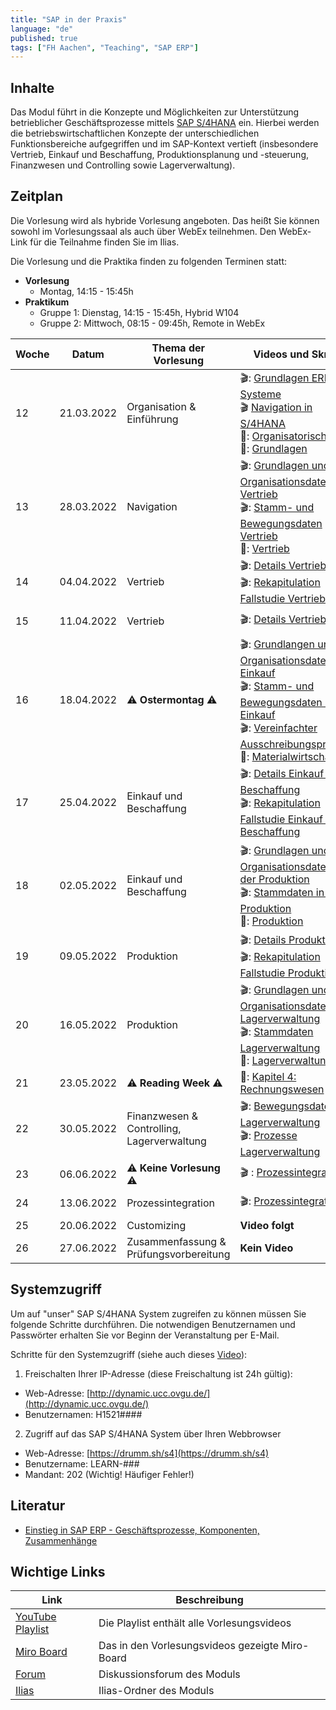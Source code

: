 ```yaml
---
title: "SAP in der Praxis"
language: "de"
published: true
tags: ["FH Aachen", "Teaching", "SAP ERP"]
---
```


## Inhalte

Das Modul führt in die Konzepte und Möglichkeiten zur Unterstützung
betrieblicher Geschäftsprozesse mittels
[SAP S/4HANA](https://www.sap.com/products/s4hana-erp.html) ein.
Hierbei werden die betriebswirtschaftlichen Konzepte der unterschiedlichen
Funktionsbereiche aufgegriffen und im SAP-Kontext vertieft
(insbesondere Vertrieb, Einkauf und Beschaffung,
Produktionsplanung und -steuerung, Finanzwesen und Controlling sowie Lagerverwaltung).

## Zeitplan

Die Vorlesung
wird als hybride Vorlesung angeboten. Das heißt Sie können sowohl im
Vorlesungssaal als auch über WebEx teilnehmen. Den WebEx-
Link für die Teilnahme finden Sie im Ilias.

Die Vorlesung und die Praktika finden zu folgenden Terminen statt:

- **Vorlesung**
  - Montag, 14:15 - 15:45h
- **Praktikum**
  - Gruppe 1: Dienstag, 14:15 - 15:45h, Hybrid W104
  - Gruppe 2: Mittwoch, 08:15 - 09:45h, Remote in WebEx

| Woche | Datum      | Thema der Vorlesung                        | Videos und Skript                                                                                                                                                                                                                                                                                                    | Praktikumsaufgabe                                                                                                                                                                                                                                                          |
| ----- | ---------- | ------------------------------------------ | -------------------------------------------------------------------------------------------------------------------------------------------------------------------------------------------------------------------------------------------------------------------------------------------------------------------- | -------------------------------------------------------------------------------------------------------------------------------------------------------------------------------------------------------------------------------------------------------------------------- |
| 12    | 21.03.2022 | Organisation & Einführung                  | 🎬: [Grundlagen ERP Systeme](https://youtu.be/UC1czfAo_NM) <br/> 🎬 [Navigation in S/4HANA](https://youtu.be/Hf0zsjag7e8) <br/>📕: [Organisatorisches](sap_in_der_praxis/01_orga.pdf)<br/>📕: [Grundlagen](sap_in_der_praxis/02_grundlagen.pdf)                                                                      | ✅: [Fallstudie Navigation](sap_in_der_praxis/02_navigation.pdf) <br/> 📗: [Global Bike Story](sap_in_der_praxis/global_bike_story.pdf) <br/>⁉️: [Quiz ERP-Systeme](https://quizizz.com/join?gc=06633838) <br/>⁉️: [Quiz Navigation](https://quizizz.com/join?gc=57063790) |
| 13    | 28.03.2022 | Navigation                                 | 🎬: [Grundlagen und Organisationsdaten Vertrieb](https://youtu.be/kKLhCDz-0O0) <br/>🎬: [Stamm- und Bewegungsdaten Vertrieb](https://youtu.be/qyHaVjo5aag)<br/> 📕: [Vertrieb](sap_in_der_praxis/03_vertrieb.pdf)                                                                                                    | ✅: [Fallstudie Vertrieb](sap_in_der_praxis/case_study_sd.pdf) <br>⁉️: [Quiz](https://quizizz.com/join?gc=07977326)                                                                                                                                                        |
| 14    | 04.04.2022 | Vertrieb                                   | 🎬: [Details Vertrieb](https://youtu.be/gQ42MlvmK2Y) <br/> 🎬: [Rekapitulation Fallstudie Vertrieb](https://youtu.be/8T-lNb6DNqo)                                                                                                                                                                                    | ✅: [Praxisfall Vertrieb 1](sap_in_der_praxis/praxisfall_sd1.pdf)<br/> ⁉️: [Quiz](https://quizizz.com/join?gc=24126430)                                                                                                                                                    |
| 15    | 11.04.2022 | Vertrieb                                   | 🎬: [Details Vertrieb 2](https://youtu.be/9CmiR8WV1V0)                                                                                                                                                                                                                                                               | ✅: [Praxisfall Vertrieb 2](sap_in_der_praxis/praxisfall_sd2.pdf)                                                                                                                                                                                                          |
| 16    | 18.04.2022 | ⚠️ **Ostermontag** ⚠️                      | 🎬: [Grundlangen und Organisationsdaten im Einkauf](https://youtu.be/-BBgqO-JAwI)<br/>🎬: [Stamm- und Bewegungsdaten im Einkauf](https://youtu.be/5XBIjopvC08)</br>🎬: [Vereinfachter Ausschreibungsprozess](https://youtu.be/UQPu0Srbsow)</br>📕: [Materialwirtschaft](sap_in_der_praxis/04_materialwirtschaft.pdf) | ✅: [Fallstudie Einkauf und Beschaffung](sap_in_der_praxis/case_study_mm.pdf)                                                                                                                                                                                              |
| 17    | 25.04.2022 | Einkauf und Beschaffung                    | 🎬: [Details Einkauf und Beschaffung](https://youtu.be/LWo21SR3mms) <br/> 🎬: [Rekapitulation Fallstudie Einkauf und Beschaffung](https://youtu.be/zXCaHlW06Tk)                                                                                                                                                      | ✅: [Praxisfall Einkauf und Beschaffung](sap_in_der_praxis/praxisfall_beschaffung.pdf) <br/> ⁉️: [Quiz](https://quizizz.com/join?gc=63430977) <br/> ⚠️ **Praktikum nur Asynchron**                                                                                         |
| 18    | 02.05.2022 | Einkauf und Beschaffung                    | 🎬: [Grundlagen und Organisationsdaten in der Produktion](https://youtu.be/aizQCCbfL10) <br/> 🎬: [Stammdaten in der Produktion](https://youtu.be/F7L6891WXPY)<br/>📕: [Produktion](sap_in_der_praxis/05_produktion.pdf)                                                                                             | ✅: [Fallstudie Produktion](sap_in_der_praxis/case_study_pp.pdf) <br/> ⚠️ **Praktikum am Mittwoch & zusätzlicher Termin am Freitag um 10:00h**                                                                                                                             |
| 19    | 09.05.2022 | Produktion                                 | 🎬: [Details Produktion](https://youtu.be/0dgUvE5MghI) <br/> 🎬: [Rekapitulation Fallstudie Produktion](https://youtu.be/_1Snnqouh7k)                                                                                                                                                                                | ✅: [Praxisfall PP](sap_in_der_praxis/praxisfall_pp.pdf) <br/> ⁉️: [Quiz](https://quizizz.com/join?gc=62081873)                                                                                                                                                            |
| 20    | 16.05.2022 | Produktion                                 | 🎬: [Grundlagen und Organisationsdaten Lagerverwaltung](https://youtu.be/LOZhRZLwIIM) <br/> 🎬: [Stammdaten Lagerverwaltung](https://youtu.be/DJznOxenWSk) </br>📕: [Lagerverwaltung](sap_in_der_praxis/07_lagerverwaltung.pdf)                                                                                      | ✅: [Fallstudie Lagerverwaltung](sap_in_der_praxis/case_study_wm_i.pdf)                                                                                                                                                                                                    |
| 21    | 23.05.2022 | ⚠️ **Reading Week** ⚠️                     | 📕: [Kapitel 4: Rechnungswesen](https://ebookcentral.proquest.com/lib/aachen/detail.action?docID=6383035)                                                                                                                                                                                                            | ✅: [Fallstudie FI ](sap_in_der_praxis/case_study_fi_ap.pdf)<br/> ✅: [Fallstudie CO ](sap_in_der_praxis/case_study_co_cca.pdf)                                                                                                                                            |
| 22    | 30.05.2022 | Finanzwesen & Controlling, Lagerverwaltung | 🎬: [Bewegungsdaten Lagerverwaltung](https://youtu.be/zswJgzK785A) <br/> 🎬: [Prozesse Lagerverwaltung](https://youtu.be/cbF9aSarf7I)                                                                                                                                                                                | ✅: [Praxisfall Lagerverwaltung](sap_in_der_praxis/praxisfall_wm1.pdf) <br/> ⁉️: [Quiz](https://quizizz.com/join?gc=44918129)                                                                                                                                              |
| 23    | 06.06.2022 | ⚠️ **Keine Vorlesung** ⚠️                  | 🎬 : [Prozessintegration](https://youtu.be/PGIJz-mIL2s)                                                                                                                                                                                                                                                              | ✅: [Praxisfall Prozessintegration](sap_in_der_praxis/praxisfall_process_integration.pdf)                                                                                                                                                                                  |
| 24    | 13.06.2022 | Prozessintegration                         | 🎬: [Prozessintegration](https://youtu.be/PGIJz-mIL2s)                                                                                                                                                                                                                                                               | ✅: [Praxisfall Prozessintegration](sap_in_der_praxis/praxisfall_process_integration.pdf)                                                                                                                                                                                  |
| 25    | 20.06.2022 | Customizing                                | **Video folgt**                                                                                                                                                                                                                                                                                                      | **Kein Praktikum**                                                                                                                                                                                                                                                         |
| 26    | 27.06.2022 | Zusammenfassung & Prüfungsvorbereitung     | **Kein Video**                                                                                                                                                                                                                                                                                                       | **Kein Praktikum**                                                                                                                                                                                                                                                         |

## Systemzugriff

Um auf "unser" SAP S/4HANA System zugreifen zu können müssen Sie folgende Schritte
durchführen. Die notwendigen Benutzernamen und Passwörter erhalten Sie vor
Beginn der Veranstaltung per E-Mail.

Schritte für den Systemzugriff (siehe auch dieses [Video](https://youtu.be/kibeQuMlYKQ)):

1. Freischalten Ihrer IP-Adresse (diese Freischaltung ist 24h gültig):

- Web-Adresse: [http://dynamic.ucc.ovgu.de/](http://dynamic.ucc.ovgu.de/)
- Benutzernamen: H1521####

2. Zugriff auf das SAP S/4HANA System über Ihren Webbrowser

- Web-Adresse: [https://drumm.sh/s4](https://drumm.sh/s4)
- Benutzername: LEARN-###
- Mandant: 202 (Wichtig! Häufiger Fehler!)

## Literatur

- [Einstieg in SAP ERP - Geschäftsprozesse, Komponenten, Zusammenhänge](https://www.rheinwerk-verlag.de/einstieg-in-sap-erp-geschaeftsprozesse-komponenten-zusammenhaenge-erklaert-am-beispielunternehmen-global-bike/)

## Wichtige Links

| Link                                                                 | Beschreibung                                    |
| -------------------------------------------------------------------- | ----------------------------------------------- |
| [YouTube Playlist](https://drumm.sh/yt/s4)                           | Die Playlist enthält alle Vorlesungsvideos      |
| [Miro Board](https://miro.com/app/board/o9J_lvLhjsk=/)               | Das in den Vorlesungsvideos gezeigte Miro-Board |
| [Forum](https://forum.drumm.sh)                                      | Diskussionsforum des Moduls                     |
| [Ilias](https://www.ili.fh-aachen.de/goto_elearning_crs_915740.html) | Ilias-Ordner des Moduls                         |
